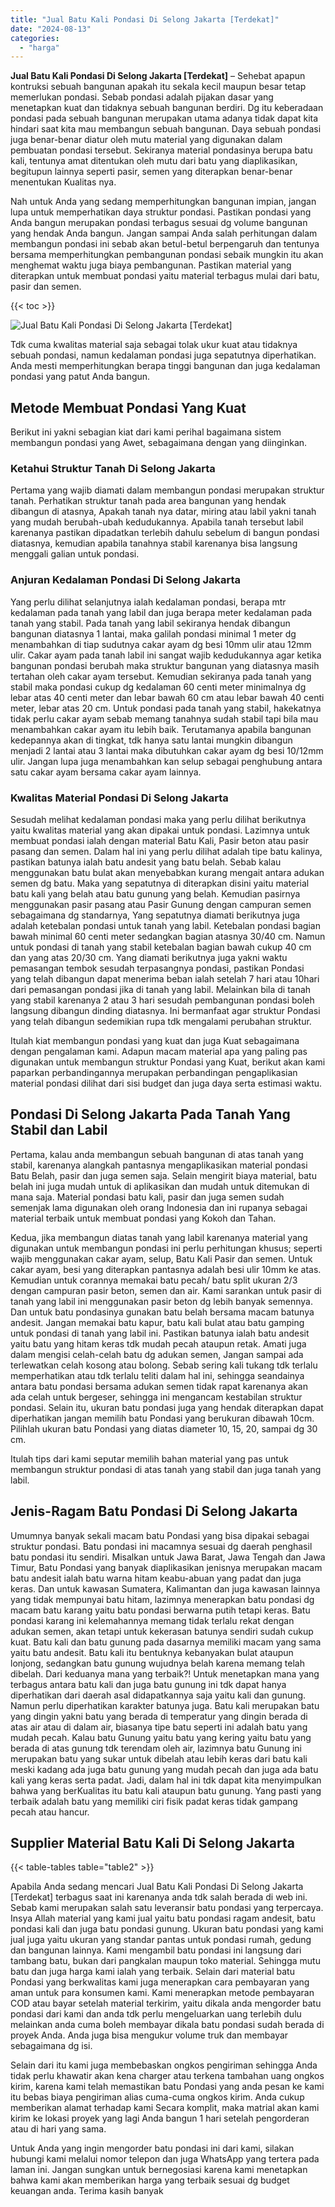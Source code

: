 ```yaml
---
title: "Jual Batu Kali Pondasi Di Selong Jakarta [Terdekat]"
date: "2024-08-13"
categories: 
  - "harga"
---
```


**Jual Batu Kali Pondasi Di Selong Jakarta \[Terdekat\]** – Sehebat apapun kontruksi sebuah bangunan apakah itu sekala kecil maupun besar tetap memerlukan pondasi. Sebab pondasi adalah pijakan dasar yang menetapkan kuat dan tidaknya sebuah bangunan berdiri. Dg itu keberadaan pondasi pada sebuah bangunan merupakan utama adanya tidak dapat kita hindari saat kita mau membangun sebuah bangunan. Daya sebuah pondasi juga benar-benar diatur oleh mutu material yang digunakan dalam pembuatan pondasi tersebut. Sekiranya material pondasinya berupa batu kali, tentunya amat ditentukan oleh mutu dari batu yang diaplikasikan, begitupun lainnya seperti pasir, semen yang diterapkan benar-benar menentukan Kualitas nya.

Nah untuk Anda yang sedang memperhitungkan bangunan impian, jangan lupa untuk memperhatikan daya struktur pondasi. Pastikan pondasi yang Anda bangun merupakan pondasi terbagus sesuai dg volume bangunan yang hendak Anda bangun. Jangan sampai Anda salah perhitungan dalam membangun pondasi ini sebab akan betul-betul berpengaruh dan tentunya bersama memperhitungkan pembangunan pondasi sebaik mungkin itu akan menghemat waktu juga biaya pembangunan. Pastikan material yang diterapkan untuk membuat pondasi yaitu material terbagus mulai dari batu, pasir dan semen.

{{< toc >}}

![Jual Batu Kali Pondasi Di Selong Jakarta [Terdekat]](/images/jual-batu-kali-37.png)

Tdk cuma kwalitas material saja sebagai tolak ukur kuat atau tidaknya sebuah pondasi, namun kedalaman pondasi juga sepatutnya diperhatikan. Anda mesti memperhitungkan berapa tinggi bangunan dan juga kedalaman pondasi yang patut Anda bangun.

## Metode Membuat Pondasi Yang Kuat

Berikut ini yakni sebagian kiat dari kami perihal bagaimana sistem membangun pondasi yang Awet, sebagaimana dengan yang diinginkan.

### Ketahui Struktur Tanah Di Selong Jakarta

Pertama yang wajib diamati dalam membangun pondasi merupakan struktur tanah. Perhatikan struktur tanah pada area bangunan yang hendak dibangun di atasnya, Apakah tanah nya datar, miring atau labil yakni tanah yang mudah berubah-ubah kedudukannya. Apabila tanah tersebut labil karenanya pastikan dipadatkan terlebih dahulu sebelum di bangun pondasi diatasnya, kemudian apabila tanahnya stabil karenanya bisa langsung menggali galian untuk pondasi.

### Anjuran Kedalaman Pondasi Di Selong Jakarta

Yang perlu dilihat selanjutnya ialah kedalaman pondasi, berapa mtr kedalaman pada tanah yang labil dan juga berapa meter kedalaman pada tanah yang stabil. Pada tanah yang labil sekiranya hendak dibangun bangunan diatasnya 1 lantai, maka galilah pondasi minimal 1 meter dg menambahkan di tiap sudutnya cakar ayam dg besi 10mm ulir atau 12mm ulir. Cakar ayam pada tanah labil ini sangat wajib kedudukannya agar ketika bangunan pondasi berubah maka struktur bangunan yang diatasnya masih tertahan oleh cakar ayam tersebut. Kemudian sekiranya pada tanah yang stabil maka pondasi cukup dg kedalaman 60 centi meter minimalnya dg lebar atas 40 centi meter dan lebar bawah 60 cm atau lebar bawah 40 centi meter, lebar atas 20 cm. Untuk pondasi pada tanah yang stabil, hakekatnya tidak perlu cakar ayam sebab memang tanahnya sudah stabil tapi bila mau menambahkan cakar ayam itu lebih baik. Terutamanya apabila bangunan kedepannya akan di tingkat, tdk hanya satu lantai mungkin dibangun menjadi 2 lantai atau 3 lantai maka dibutuhkan cakar ayam dg besi 10/12mm ulir. Jangan lupa juga menambahkan kan selup sebagai penghubung antara satu cakar ayam bersama cakar ayam lainnya.

### Kwalitas Material Pondasi Di Selong Jakarta

Sesudah melihat kedalaman pondasi maka yang perlu dilihat berikutnya yaitu kwalitas material yang akan dipakai untuk pondasi. Lazimnya untuk membuat pondasi ialah dengan material Batu Kali, Pasir beton atau pasir pasang dan semen. Dalam hal ini yang perlu dilihat adalah tipe batu kalinya, pastikan batunya ialah batu andesit yang batu belah. Sebab kalau menggunakan batu bulat akan menyebabkan kurang mengait antara adukan semen dg batu. Maka yang sepatutnya di diterapkan disini yaitu material batu kali yang belah atau batu gunung yang belah. Kemudian pasirnya menggunakan pasir pasang atau Pasir Gunung dengan campuran semen sebagaimana dg standarnya, Yang sepatutnya diamati berikutnya juga adalah ketebalan pondasi untuk tanah yang labil. Ketebalan pondasi bagian bawah minimal 60 centi meter sedangkan bagian atasnya 30/40 cm. Namun untuk pondasi di tanah yang stabil ketebalan bagian bawah cukup 40 cm dan yang atas 20/30 cm. Yang diamati berikutnya juga yakni waktu pemasangan tembok sesudah terpasangnya pondasi, pastikan Pondasi yang telah dibangun dapat menerima beban ialah setelah 7 hari atau 10hari dari pemasangan pondasi jika di tanah yang labil. Melainkan bila di tanah yang stabil karenanya 2 atau 3 hari sesudah pembangunan pondasi boleh langsung dibangun dinding diatasnya. Ini bermanfaat agar struktur Pondasi yang telah dibangun sedemikian rupa tdk mengalami perubahan struktur.

Itulah kiat membangun pondasi yang kuat dan juga Kuat sebagaimana dengan pengalaman kami. Adapun macam material apa yang paling pas digunakan untuk membangun struktur Pondasi yang Kuat, berikut akan kami paparkan perbandingannya merupakan perbandingan pengaplikasian material pondasi dilihat dari sisi budget dan juga daya serta estimasi waktu.

## Pondasi Di Selong Jakarta Pada Tanah Yang Stabil dan Labil

Pertama, kalau anda membangun sebuah bangunan di atas tanah yang stabil, karenanya alangkah pantasnya mengaplikasikan material pondasi Batu Belah, pasir dan juga semen saja. Selain mengirit biaya material, batu belah ini juga mudah untuk di aplikasikan dan mudah untuk ditemukan di mana saja. Material pondasi batu kali, pasir dan juga semen sudah semenjak lama digunakan oleh orang Indonesia dan ini rupanya sebagai material terbaik untuk membuat pondasi yang Kokoh dan Tahan.

Kedua, jika membangun diatas tanah yang labil karenanya material yang digunakan untuk membangun pondasi ini perlu perhitungan khusus; seperti wajib menggunakan cakar ayam, selup, Batu Kali Pasir dan semen. Untuk cakar ayam, besi yang diterapkan pantasnya adalah besi ulir 10mm ke atas. Kemudian untuk corannya memakai batu pecah/ batu split ukuran 2/3 dengan campuran pasir beton, semen dan air. Kami sarankan untuk pasir di tanah yang labil ini menggunakan pasir beton dg lebih banyak semennya. Dan untuk batu pondasinya gunakan batu belah bersama macam batunya andesit. Jangan memakai batu kapur, batu kali bulat atau batu gamping untuk pondasi di tanah yang labil ini. Pastikan batunya ialah batu andesit yaitu batu yang hitam keras tdk mudah pecah ataupun retak. Amati juga dalam mengisi celah-celah batu dg adukan semen, Jangan sampai ada terlewatkan celah kosong atau bolong. Sebab sering kali tukang tdk terlalu memperhatikan atau tdk terlalu teliti dalam hal ini, sehingga seandainya antara batu pondasi bersama adukan semen tidak rapat karenanya akan ada celah untuk bergeser, sehingga ini mengancam kestabilan struktur pondasi. Selain itu, ukuran batu pondasi juga yang hendak diterapkan dapat diperhatikan jangan memilih batu Pondasi yang berukuran dibawah 10cm. Pilihlah ukuran batu Pondasi yang diatas diameter 10, 15, 20, sampai dg 30 cm.

Itulah tips dari kami seputar memilih bahan material yang pas untuk membangun struktur pondasi di atas tanah yang stabil dan juga tanah yang labil.

## Jenis-Ragam Batu Pondasi Di Selong Jakarta

Umumnya banyak sekali macam batu Pondasi yang bisa dipakai sebagai struktur pondasi. Batu pondasi ini macamnya sesuai dg daerah penghasil batu pondasi itu sendiri. Misalkan untuk Jawa Barat, Jawa Tengah dan Jawa Timur, Batu Pondasi yang banyak diaplikasikan jenisnya merupakan macam batu andesit ialah batu warna hitam keabu-abuan yang padat dan juga keras. Dan untuk kawasan Sumatera, Kalimantan dan juga kawasan lainnya yang tidak mempunyai batu hitam, lazimnya menerapkan batu pondasi dg macam batu karang yaitu batu pondasi berwarna putih tetapi keras. Batu pondasi karang ini kelemahannya memang tidak terlalu rekat dengan adukan semen, akan tetapi untuk kekerasan batunya sendiri sudah cukup kuat. Batu kali dan batu gunung pada dasarnya memiliki macam yang sama yaitu batu andesit. Batu kali itu bentuknya kebanyakan bulat ataupun lonjong, sedangkan batu gunung wujudnya belah karena memang telah dibelah. Dari keduanya mana yang terbaik?! Untuk menetapkan mana yang terbagus antara batu kali dan juga batu gunung ini tdk dapat hanya diperhatikan dari daerah asal didapatkannya saja yaitu kali dan gunung. Namun perlu diperhatikan karakter batunya juga. Batu kali merupakan batu yang dingin yakni batu yang berada di temperatur yang dingin berada di atas air atau di dalam air, biasanya tipe batu seperti ini adalah batu yang mudah pecah. Kalau batu Gunung yaitu batu yang kering yaitu batu yang berada di atas gunung tdk terendam oleh air, lazimnya batu Gunung ini merupakan batu yang sukar untuk dibelah atau lebih keras dari batu kali meski kadang ada juga batu gunung yang mudah pecah dan juga ada batu kali yang keras serta padat. Jadi, dalam hal ini tdk dapat kita menyimpulkan bahwa yang berKualitas itu batu kali ataupun batu gunung. Yang pasti yang terbaik adalah batu yang memiliki ciri fisik padat keras tidak gampang pecah atau hancur.

## Supplier Material Batu Kali Di Selong Jakarta

{{< table-tables table="table2" >}}

Apabila Anda sedang mencari Jual Batu Kali Pondasi Di Selong Jakarta \[Terdekat\] terbagus saat ini karenanya anda tdk salah berada di web ini. Sebab kami merupakan salah satu leveransir batu pondasi yang terpercaya. Insya Allah material yang kami jual yaitu batu pondasi ragam andesit, batu pondasi kali dan juga batu pondasi gunung. Ukuran batu pondasi yang kami jual juga yaitu ukuran yang standar pantas untuk pondasi rumah, gedung dan bangunan lainnya. Kami mengambil batu pondasi ini langsung dari tambang batu, bukan dari pangkalan maupun toko material. Sehingga mutu batu dan juga harga kami ialah yang terbaik. Selain dari material batu Pondasi yang berkwalitas kami juga menerapkan cara pembayaran yang aman untuk para konsumen kami. Kami menerapkan metode pembayaran COD atau bayar setelah material terkirim, yaitu dikala anda mengorder batu pondasi dari kami dan anda tdk perlu mengeluarkan uang terlebih dulu melainkan anda cuma boleh membayar dikala batu pondasi sudah berada di proyek Anda. Anda juga bisa mengukur volume truk dan membayar sebagaimana dg isi.

Selain dari itu kami juga membebaskan ongkos pengiriman sehingga Anda tidak perlu khawatir akan kena charger atau terkena tambahan uang ongkos kirim, karena kami telah memastikan batu Pondasi yang anda pesan ke kami itu bebas biaya pengiriman alias cuma-cuma ongkos kirim. Anda cukup memberikan alamat terhadap kami Secara komplit, maka matrial akan kami kirim ke lokasi proyek yang lagi Anda bangun 1 hari setelah pengorderan atau di hari yang sama.

Untuk Anda yang ingin mengorder batu pondasi ini dari kami, silakan hubungi kami melalui nomor telepon dan juga WhatsApp yang tertera pada laman ini. Jangan sungkan untuk bernegosiasi karena kami menetapkan bahwa kami akan memberikan harga yang terbaik sesuai dg budget keuangan anda. Terima kasih banyak
